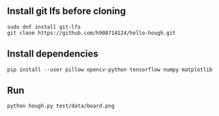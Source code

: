 ## Install git lfs before cloning

    sudo dnf install git-lfs
    git clone https://github.com/h908714124/hello-hough.git

## Install dependencies

    pip install --user pillow opencv-python tensorflow numpy matplotlib

## Run

    python hough.py test/data/board.png
